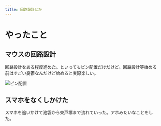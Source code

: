 ```yaml
---
title: 回路設計とか
---
```


# やったこと

## マウスの回路設計

回路設計をある程度進めた。といってもピン配置だけだけど。回路設計等始める前はすごい憂鬱なんだけど始めると実際楽しい。

![ピン配置](https://gyazo.com/e2cd98504504580f44695e7e5e4eb4d2.png)

## スマホをなくしかけた

スマホを追いかけて池袋から東戸塚まで流れていった。アホみたいなことをした。
